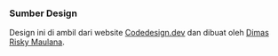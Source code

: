 ### Sumber Design

Design ini di ambil dari website [Codedesign.dev](https://codedesign.dev) dan dibuat oleh [Dimas Risky Maulana](https://www.figma.com/@dimasrizkym).
